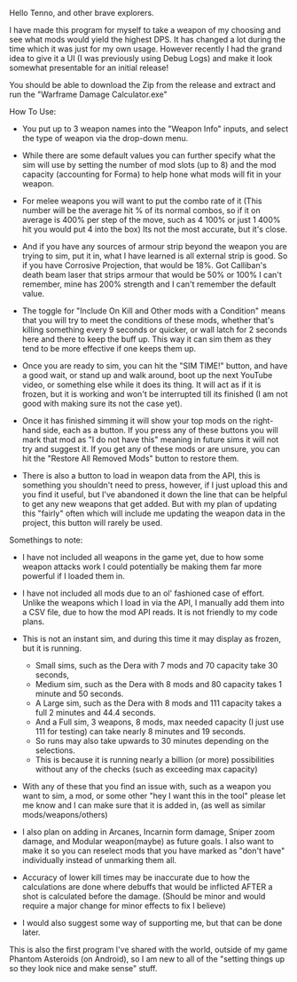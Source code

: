 Hello Tenno, and other brave explorers.

I have made this program for myself to take a weapon of my choosing and see what mods would yield the highest DPS. It has changed a lot during the time which it was just for my own usage. However recently I had the grand idea to give it a UI (I was previously using Debug Logs) and make it look somewhat presentable for an initial release!

You should be able to download the Zip from the release and extract and run the "Warframe Damage Calculator.exe"

How To Use:

- You put up to 3 weapon names into the "Weapon Info" inputs, and select the type of weapon via the drop-down menu.<br>
- While there are some default values you can further specify what the sim will use by setting the number of mod slots (up to 8) and the mod capacity (accounting for Forma) to help hone what mods will fit in your weapon.<br>
- For melee weapons you will want to put the combo rate of it (This number will be the average hit % of its normal combos, so if it on average is 400% per step of the move, such as 4 100% or just 1 400% hit you would put 4 into the box) Its not the most accurate, but it's close.<br>
- And if you have any sources of armour strip beyond the weapon you are trying to sim, put it in, what I have learned is all external strip is good. So if you have Corrosive Projection, that would be 18%. Got Calliban's death beam laser that strips armour that would be 50% or 100% I can't remember, mine has 200% strength and I can't remember the default value.<br>
- The toggle for "Include On Kill and Other mods with a Condition" means that you will try to meet the conditions of these mods, whether that's killing something every 9 seconds or quicker, or wall latch for 2 seconds here and there to keep the buff up. This way it can sim them as they tend to be more effective if one keeps them up.

- Once you are ready to sim, you can hit the "SIM TIME!" button, and have a good wait, or stand up and walk around, boot up the next YouTube video, or something else while it does its thing. It will act as if it is frozen, but it is working and won't be interrupted till its finished (I am not good with making sure its not the case yet).

- Once it has finished simming it will show your top mods on the right-hand side, each as a button. If you press any of these buttons you will mark that mod as "I do not have this" meaning in future sims it will not try and suggest it. If you get any of these mods or are unsure, you can hit the "Restore All Removed Mods" button to restore them.

- There is also a button to load in weapon data from the API, this is something you shouldn't need to press, however, if I just upload this and you find it useful, but I've abandoned it down the line that can be helpful to get any new weapons that get added. But with my plan of updating this "fairly" often which will include me updating the weapon data in the project, this button will rarely be used.

Somethings to note:
  - I have not included all weapons in the game yet, due to how some weapon attacks work I could potentially be making them far more powerful if I loaded them in.
  - I have not included all mods due to an ol' fashioned case of effort. Unlike the weapons which I load in via the API, I manually add them into a CSV file, due to how the mod API reads. It is not friendly to my code plans.
  - This is not an instant sim, and during this time it may display as frozen, but it is running.
    - Small sims, such as the Dera with 7 mods and 70 capacity take 30 seconds, 
    - Medium sim, such as the Dera with 8 mods and 80 capacity takes 1 minute and 50 seconds.
    - A Large sim, such as the Dera with 8 mods and 111 capacity takes a full 2 minutes and 44.4 seconds.
    - And a Full sim, 3 weapons, 8 mods, max needed capacity (I just use 111 for testing) can take nearly 8 minutes and 19 seconds.
    - So runs may also take upwards to 30 minutes depending on the selections.
    - This is because it is running nearly a billion (or more) possibilities without any of the checks (such as exceeding max capacity)

  - With any of these that you find an issue with, such as a weapon you want to sim, a mod, or some other "hey I want this in the tool" please let me know and I can make sure that it is added in, (as well as similar mods/weapons/others)

  - I also plan on adding in Arcanes, Incarnin form damage, Sniper zoom damage, and Modular weapon(maybe) as future goals. I also want to make it so you can reselect mods that you have marked as "don't have" individually instead of unmarking them all.
  - Accuracy of lower kill times may be inaccurate due to how the calculations are done where debuffs that would be inflicted AFTER a shot is calculated before the damage. (Should be minor and would require a major change for minor effects to fix I believe)
  - I would also suggest some way of supporting me, but that can be done later.

  This is also the first program I've shared with the world, outside of my game Phantom Asteroids (on Android), so I am new to all of the "setting things up so they look nice and make sense" stuff.

